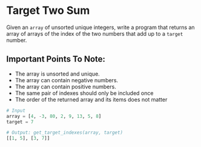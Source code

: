 # Target Two Sum

Given an ```array``` of unsorted unique integers, write a program that returns an array of arrays of the index of the two numbers that add up to a ```target``` number.

## Important Points To Note:

* The array is unsorted and unique.
* The array can contain negative numbers.
* The array can contain positive numbers.
* The same pair of indexes should only be included once
* The order of the returned array and its items does not matter

```python
# Input
array = [4, -3, 80, 2, 9, 13, 5, 8]
target = 7

# Output: get_target_indexes(array, target)
[[1, 5], [3, 7]]
```